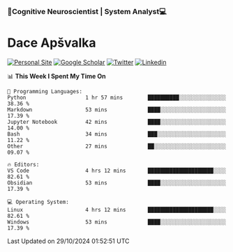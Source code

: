 ### 🧠Cognitive Neuroscientist | System Analyst💻
# Dace Apšvalka

[![Personal Site](https://img.shields.io/badge/website-teal?style=for-the-badge&logo=About.me&logoColor=white)](https://dcdace.net/)
[![Google Scholar](https://img.shields.io/badge/Scholar-yellow?style=for-the-badge&logo=googlescholar&logoColor=ffffff)](https://scholar.google.com/citations?hl=en&user=W8q0HBkAAAAJ&view_op=list_works&sortby=pubdate)
[![Twitter](https://img.shields.io/badge/Twitter-1DA1F2?logo=twitter&logoColor=white&style=for-the-badge)](https://twitter.com/dcdace)
[![Linkedin](https://img.shields.io/badge/linkedin-0077B5?logo=linkedin&logoColor=white&style=for-the-badge)](https://www.linkedin.com/in/dace-apsvalka/)

<!--
[![Dace's wakatime stats](https://github-readme-stats.vercel.app/api/wakatime?username=dcdace&theme=react&layout=compact&custom_title=Coding+past+7+days&v=2)](https://github.com/dcdace/dcdace)


[![github](https://img.shields.io/github/followers/dcdace?logo=github&style=plastic)](https://github.com/dcdace?tab=followers "GitHub followers")
[![wakatime](https://wakatime.com/badge/user/6e7556d3-b1db-4eef-a7e8-9bad735fc27e.svg?style=plastic?v=2)](https://wakatime.com/@6e7556d3-b1db-4eef-a7e8-9bad735fc27e "Total time coded since Feb 28 2022")

[![twitter](https://img.shields.io/twitter/follow/dcdace?label=followers&logo=twitter&color=%23007ec6&style=plastic)](https://twitter.com/dcdace "Twitter followers")

[![Dace's languages](https://github-readme-stats-one-nu-13.vercel.app/api/top-langs/?username=dcdace&langs_count=10&theme=nord&layout=compact)](https://github.com/anuraghazra/github-readme-stats) 
[![Dace's GitHub stats](https://github-readme-stats-one-nu-13.vercel.app/api?username=dcdace&theme=dracula&hide=prs,issues&count_private=true&show_icons=true&hide_rank=true&include_all_commits=true&hide_title=false&custom_title=GitHub+Stats)](https://github.com/anuraghazra/github-readme-stats)
-->

<!--START_SECTION:waka-->
📊 **This Week I Spent My Time On** 

```text
💬 Programming Languages: 
Python                   1 hr 57 mins        ██████████░░░░░░░░░░░░░░░   38.36 % 
Markdown                 53 mins             ████░░░░░░░░░░░░░░░░░░░░░   17.39 % 
Jupyter Notebook         42 mins             ████░░░░░░░░░░░░░░░░░░░░░   14.00 % 
Bash                     34 mins             ███░░░░░░░░░░░░░░░░░░░░░░   11.22 % 
Other                    27 mins             ██░░░░░░░░░░░░░░░░░░░░░░░   09.07 % 

🔥 Editors: 
VS Code                  4 hrs 12 mins       █████████████████████░░░░   82.61 % 
Obsidian                 53 mins             ████░░░░░░░░░░░░░░░░░░░░░   17.39 % 

💻 Operating System: 
Linux                    4 hrs 12 mins       █████████████████████░░░░   82.61 % 
Windows                  53 mins             ████░░░░░░░░░░░░░░░░░░░░░   17.39 % 
```


 Last Updated on 29/10/2024 01:52:51 UTC
<!--END_SECTION:waka-->


